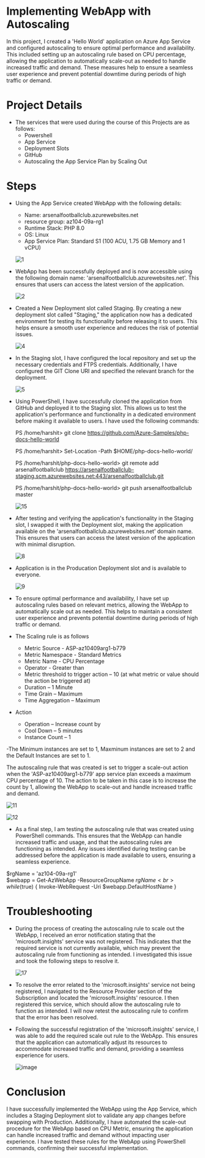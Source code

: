 # Implementing WebApp with Autoscaling

In this project, I created a 'Hello World' application on Azure App Service and configured autoscaling to ensure optimal performance and availability. This included setting up an autoscaling rule based on CPU percentage, allowing the application to automatically scale-out as needed to handle increased traffic and demand. These measures help to ensure a seamless user experience and prevent potential downtime during periods of high traffic or demand.

# Project Details
 - The services that were used during the course of this Projects are as follows:
     - Powershell 
     - App Service
     - Deployment Slots
     - GitHub
     - Autoscaling the App Service Plan by Scaling Out 
   

# Steps

- Using the App Service created WebApp with the following details:
   - Name: arsenalfootballclub.azurewebsites.net
   - resource group: az104-09a-rg1
   - Runtime Stack: PHP 8.0   
   - OS: Linux
   - App Service Plan: Standard S1 (100 ACU, 1.75 GB Memory and 1 vCPU)
   
  
  ![1](https://user-images.githubusercontent.com/106948902/236281797-1a60d2cc-e0bc-4c1d-b9cd-b6f10228cfdf.jpg)
 

- WebApp has been successfully deployed and is now accessible using the following domain name: 'arsenalfootballclub.azurewebsites.net'. This ensures that users can access the latest version of the application.
 
 
  ![2](https://user-images.githubusercontent.com/106948902/236281877-cd484dd6-c0af-4328-baef-46565f911fea.jpg)

   
- Created a New Deployment slot called Staging. By creating a new deployment slot called "Staging," the application now has a dedicated environment for testing its functionality before releasing it to users. This helps ensure a smooth user experience and reduces the risk of potential issues.

  ![4](https://user-images.githubusercontent.com/106948902/236282009-043b006d-590e-4950-bc54-962e78868545.jpg)

- In the Staging slot, I have configured the local repository and set up the necessary credentials and FTPS credentials. Additionally, I have configured the GIT Clone URI and specified the relevant branch for the deployment.

  ![5](https://user-images.githubusercontent.com/106948902/236282145-7670d489-bf58-4279-b9bc-f5e6e45d31e4.jpg)

- Using PowerShell, I have successfully cloned the application from GitHub and deployed it to the Staging slot. This allows us to test the application's performance and functionality in a dedicated environment before making it available to users. I have used the following commands:

  PS /home/harshit> git clone https://github.com/Azure-Samples/php-docs-hello-world <br>

  PS /home/harshit> Set-Location -Path $HOME/php-docs-hello-world/ <br>

  PS /home/harshit/php-docs-hello-world> git remote add arsenalfootballclub https://arsenalfootballclub-staging.scm.azurewebsites.net:443/arsenalfootballclub.git <br>

  PS /home/harshit/php-docs-hello-world> git push arsenalfootballclub master  

  ![15](https://user-images.githubusercontent.com/106948902/236282426-18f93993-a6a1-4d55-8d75-56fb1b830b03.png)

- After testing and verifying the application's functionality in the Staging slot, I swapped it with the Deployment slot, making the application available on the 'arsenalfootballclub.azurewebsites.net' domain name. This ensures that users can access the latest version of the application with minimal disruption.

  ![8](https://user-images.githubusercontent.com/106948902/236282525-8a2b072e-2e81-4b4b-96aa-8989a07f2294.jpg)

- Application is in the Producation Deployment slot and is available to everyone.  
  
  ![9](https://user-images.githubusercontent.com/106948902/236282751-b3acfdbd-b953-4ed6-9109-f4fa2ab9ef04.jpg)

- To ensure optimal performance and availability, I have set up autoscaling rules based on relevant metrics, allowing the WebApp to automatically scale out as needed. This helps to maintain a consistent user experience and prevents potential downtime during periods of high traffic or demand.

- The Scaling rule is as follows 
  - Metric Source - ASP-az10409arg1-b779
  - Metric Namespace - Standard Metrics
  - Metric Name - CPU Percentage
  - Operator - Greater than
  - Metric threshold to trigger action – 10 (at what metric or value should the action be triggered at)
  - Duration – 1 Minute
  - Time Grain – Maximum
  - Time Aggregation – Maximum

- Action
  - Operation – Increase count by
  - Cool Down – 5 minutes
  - Instance Count – 1
  
-The Minimum instances are set to 1, Maxminum instances are set to 2 and the Default Instances are set to 1.
 
The autoscaling rule that was created is set to trigger a scale-out action when the 'ASP-az10409arg1-b779' app service plan exceeds a maximum CPU percentage of 10. The action to be taken in this case is to increase the count by 1, allowing the WebApp to scale-out and handle increased traffic and demand. 


  ![11](https://user-images.githubusercontent.com/106948902/236282604-aa0ccf78-9e4f-4ef7-95e6-8e708275909d.jpg)

  ![12](https://user-images.githubusercontent.com/106948902/236282625-3de893cf-28b1-4d4a-a544-517fa45d7deb.jpg)

- As a final step, I am testing the autoscaling rule that was created using PowerShell commands. This ensures that the WebApp can handle increased traffic and usage, and that the autoscaling rules are functioning as intended. Any issues identified during testing can be addressed before the application is made available to users, ensuring a seamless experience.

$rgName = 'az104-09a-rg1' <br>
$webapp = Get-AzWebApp -ResourceGroupName $rgName <br>
while ($true) { Invoke-WebRequest -Uri $webapp.DefaultHostName }

   
# Troubleshooting

- During the process of creating the autoscaling rule to scale out the WebApp, I received an error notification stating that the 'microsoft.insights' service was not registered. This indicates that the required service is not currently available, which may prevent the autoscaling rule from functioning as intended. I investigated this issue and took the following steps to resolve it.

   ![17](https://user-images.githubusercontent.com/106948902/236285615-cf3cdb0a-e89a-47ca-91e2-466fe5f02454.jpg)


- To resolve the error related to the 'microsoft.insights' service not being registered, I navigated to the Resource Provider section of the Subscription and located the 'microsoft.insights' resource. I then registered this service, which should allow the autoscaling rule to function as intended. I will now retest the autoscaling rule to confirm that the error has been resolved.
    
- Following the successful registration of the 'microsoft.insights' service, I was able to add the required scale out rule to the WebApp. This ensures that the application can automatically adjust its resources to accommodate increased traffic and demand, providing a seamless experience for users.

   ![image](https://user-images.githubusercontent.com/106948902/236286457-53848c27-6de5-46e4-812d-09490d29a887.png)


# Conclusion

 I have successfully implemented the WebApp using the App Service, which includes a Staging Deployment slot to validate any app changes before swapping with Production. Additionally, I have automated the scale-out procedure for the WebApp based on CPU Metric, ensuring the application can handle increased traffic and demand without impacting user experience. I have tested these rules for the WebApp using PowerShell commands, confirming their successful implementation.


